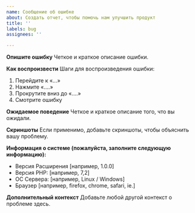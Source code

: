 ```yaml
---
name: Сообщение об ошибке
about: Создать отчет, чтобы помочь нам улучшить продукт
title: ''
labels: bug
assignees: ''

---
```


**Опишите ошибку**
Четкое и краткое описание ошибки.

**Как воспроизвести**
Шаги для воспроизведения ошибки:
1. Перейдите к «...»
2. Нажмите «....»
3. Прокрутите вниз до «....»
4. Смотрите ошибку

**Ожидаемое поведение**
Четкое и краткое описание того, что вы ожидали.

**Скриншоты**
Если применимо, добавьте скриншоты, чтобы объяснить вашу проблему.

**Информация о системе (пожалуйста, заполните следующую информацию):**
  - Версия Расширения [например, 1.0.0]
  - Версия PHP: [например, 7,2]
  - ОС Сервера: [например, Linux / Windows]
  - Браузер [например, firefox, chrome, safari, ie.]

**Дополнительный контекст**
Добавьте любой другой контекст о проблеме здесь.
